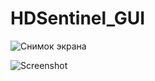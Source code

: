 # HDSentinel_GUI

![Снимок экрана](https://github.com/sofijacom/HDSentinel_GUI/assets/107557749/3fdcd971-8de6-4a9a-9978-279ad0a4eb6d)

![Screenshot](https://github.com/sofijacom/HDSentinel_GUI/assets/107557749/3e865f33-f513-43cc-bdcb-e2a6d7897043)

